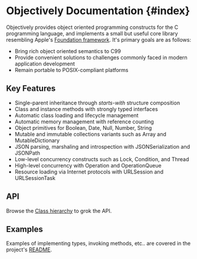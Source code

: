 Objectively Documentation {#index}
===
Objectively provides object oriented programming constructs for the C programming language, and implements a small but useful core library resembling Apple's [Foundation framework](https://developer.apple.com/library/mac/documentation/Cocoa/Reference/Foundation/ObjC_classic/index.html). It's primary goals are as follows:

 * Bring rich object oriented semantics to C99
 * Provide convenient solutions to challenges commonly faced in modern application development
 * Remain portable to POSIX-compliant platforms

Key Features
---
 * Single-parent inheritance through _starts-with_ structure composition
 * Class and instance methods with strongly typed interfaces
 * Automatic class loading and lifecycle management
 * Automatic memory management with reference counting
 * Object primitives for Boolean, Date, Null, Number, String
 * Mutable and immutable collections variants such as Array and MutableDictionary
 * JSON parsing, marshaling and introspection with JSONSerialization and JSONPath
 * Low-level concurrency constructs such as Lock, Condition, and Thread
 * High-level concurrency with Operation and OperationQueue
 * Resource loading via Internet protocols with URLSession and URLSessionTask

API
---
Browse the [Class hierarchy](hierarchy.html) to grok the API.

Examples
---
Examples of implementing types, invoking methods, etc.. are covered in the project's [README](https://github.com/jdolan/objectively).

